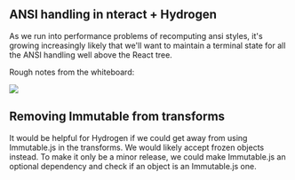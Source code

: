 ## ANSI handling in nteract + Hydrogen

As we run into performance problems of recomputing ansi styles, it's growing increasingly likely that we'll
want to maintain a terminal state for all the ANSI handling well above the React tree.

Rough notes from the whiteboard:

![](https://cloud.githubusercontent.com/assets/836375/26325216/de62954e-3eea-11e7-9624-6d4ba308ab82.jpg)

## Removing Immutable from transforms

It would be helpful for Hydrogen if we could get away from using Immutable.js in the transforms.
We would likely accept frozen objects instead. To make it only be a minor release, we could make Immutable.js
an optional dependency and check if an object is an Immutable.js one.

